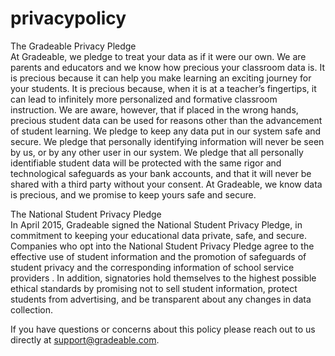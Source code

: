 # privacypolicy
The Gradeable Privacy Pledge<br>
At Gradeable, we pledge to treat your data as if it were our own. We are parents and educators and we know how precious your classroom data is. It is precious because it can help you make learning an exciting journey for your students. It is precious because, when it is at a teacher’s fingertips, it can lead to infinitely more personalized and formative classroom instruction. We are aware, however, that if placed in the wrong hands, precious student data can be used for reasons other than the advancement of student learning. 
We pledge to keep any data put in our system safe and secure. We pledge that personally identifying information will never be seen by us, or by any other user in our system. We pledge that all personally identifiable student data will be protected with the same rigor and technological safeguards as your bank accounts, and that it will never be shared with a third party without your consent. At Gradeable, we know data is precious, and we promise to keep yours safe and secure.

The National Student  Privacy Pledge<br>
In April 2015, Gradeable signed the National Student Privacy Pledge, in commitment to keeping your educational data private, safe, and secure. Companies who opt into the National Student Privacy Pledge agree to the effective use of student information and the promotion of safeguards of student privacy and the corresponding information of school service providers . In addition, signatories hold themselves to the highest possible ethical standards by promising not to sell student information, protect students from advertising, and be transparent about any changes in data collection.

If you have questions or concerns about this policy please reach out to us directly at support@gradeable.com.
